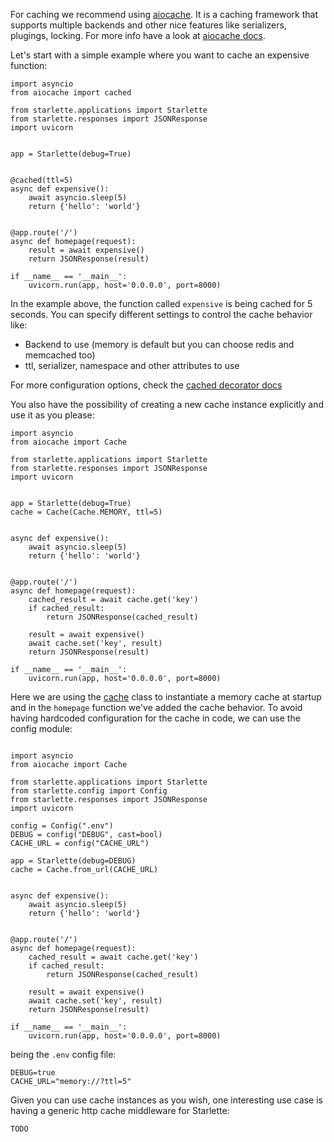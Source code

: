 
For caching we recommend using [aiocache](https://github.com/argaen/aiocache). It is a caching framework that supports multiple backends and other nice features like serializers, plugings, locking. For more info have a look at [aiocache docs](https://aiocache.readthedocs.io/en/stable/).

Let's start with a simple example where you want to cache an expensive function:

```
import asyncio
from aiocache import cached

from starlette.applications import Starlette
from starlette.responses import JSONResponse
import uvicorn


app = Starlette(debug=True)


@cached(ttl=5)
async def expensive():
    await asyncio.sleep(5)
    return {'hello': 'world'}


@app.route('/')
async def homepage(request):
    result = await expensive()
    return JSONResponse(result)

if __name__ == '__main__':
    uvicorn.run(app, host='0.0.0.0', port=8000)
```

In the example above, the function called `expensive` is being cached for 5 seconds. You can specify different settings to control the cache behavior like:

- Backend to use (memory is default but you can choose redis and memcached too)
- ttl, serializer, namespace and other attributes to use

For more configuration options, check the [cached decorator docs](https://aiocache.readthedocs.io/en/latest/decorators.html#cached)


You also have the possibility of creating a new cache instance explicitly and use it as you please:

```
import asyncio
from aiocache import Cache

from starlette.applications import Starlette
from starlette.responses import JSONResponse
import uvicorn


app = Starlette(debug=True)
cache = Cache(Cache.MEMORY, ttl=5)


async def expensive():
    await asyncio.sleep(5)
    return {'hello': 'world'}


@app.route('/')
async def homepage(request):
    cached_result = await cache.get('key')
    if cached_result:
        return JSONResponse(cached_result)

    result = await expensive()
    await cache.set('key', result)
    return JSONResponse(result)

if __name__ == '__main__':
    uvicorn.run(app, host='0.0.0.0', port=8000)
```

Here we are using the [cache](https://aiocache.readthedocs.io/en/latest/caches.html#cache) class to instantiate a memory cache at startup and in the `homepage` function we've added the cache behavior. To avoid having hardcoded configuration for the cache in code, we can use the config module:

```

import asyncio
from aiocache import Cache

from starlette.applications import Starlette
from starlette.config import Config
from starlette.responses import JSONResponse
import uvicorn

config = Config(".env")
DEBUG = config("DEBUG", cast=bool)
CACHE_URL = config("CACHE_URL")

app = Starlette(debug=DEBUG)
cache = Cache.from_url(CACHE_URL)


async def expensive():
    await asyncio.sleep(5)
    return {'hello': 'world'}


@app.route('/')
async def homepage(request):
    cached_result = await cache.get('key')
    if cached_result:
        return JSONResponse(cached_result)

    result = await expensive()
    await cache.set('key', result)
    return JSONResponse(result)

if __name__ == '__main__':
    uvicorn.run(app, host='0.0.0.0', port=8000)
```

being the `.env` config file:

```
DEBUG=true
CACHE_URL="memory://?ttl=5"
```

Given you can use cache instances as you wish, one interesting use case is having a generic http cache middleware for Starlette:

```
TODO
```
